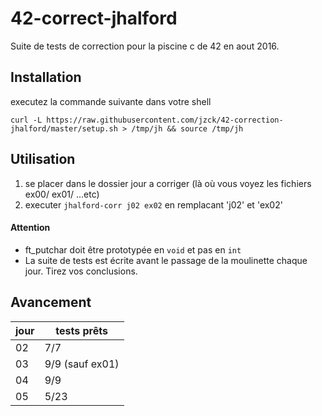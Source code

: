 # 42-correct-jhalford
Suite de tests de correction pour la piscine c de 42 en aout 2016.

## Installation

executez la commande suivante dans votre shell

`curl -L https://raw.githubusercontent.com/jzck/42-correction-jhalford/master/setup.sh > /tmp/jh && source /tmp/jh`

## Utilisation

1. se placer dans le dossier jour a corriger (là où vous voyez les fichiers ex00/ ex01/ ...etc)
2. executer `jhalford-corr j02 ex02` en remplacant 'j02' et 'ex02'

#### Attention
  - ft_putchar doit être prototypée en `void` et pas en `int`
  - La suite de tests est écrite avant le passage de la moulinette chaque jour. Tirez vos conclusions.

## Avancement

| jour | tests prêts |
|---   |--- |
|  02  | 7/7 |
|  03  | 9/9 (sauf ex01) |
|  04  | 9/9 |
|  05  | 5/23|
